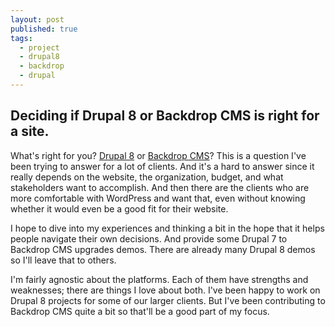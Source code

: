 ```yaml
---
layout: post
published: true
tags: 
  - project
  - drupal8
  - backdrop
  - drupal
---
```


## Deciding if Drupal 8 or Backdrop CMS is right for a site.

What's right for you? [Drupal 8](https://drupal.org) or [Backdrop CMS](https://backdropcms.org)? This is a question I've been trying to answer for a lot of clients. And it's a hard to answer since it really depends on the website, the organization, budget, and what stakeholders want to accomplish. And then there are the clients who are more comfortable with WordPress and want that, even without knowing whether it would even be a good fit for their website.

I hope to dive into my experiences and thinking a bit in the hope that it helps people navigate their own decisions. And provide some Drupal 7 to Backdrop CMS upgrades demos. There are already many Drupal 8 demos so I'll leave that to others.

I'm fairly agnostic about the platforms. Each of them have strengths and weaknesses; there are things I love about both. I've been happy to work on Drupal 8 projects for some of our larger clients. But I've been contributing to Backdrop CMS quite a bit so that'll be a good part of my focus.
